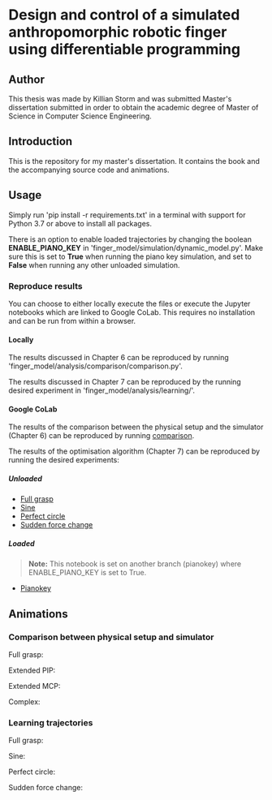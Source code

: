 # Design and control of a simulated anthropomorphic robotic finger using differentiable programming

## Author

This thesis was made by Killian Storm and was submitted Master's dissertation submitted in order to obtain the academic degree of Master of Science in Computer Science Engineering.

## Introduction

This is the repository for my master's dissertation. It contains the book and the accompanying source code and animations.

## Usage

Simply run 'pip install -r requirements.txt' in a terminal with support for Python 3.7 or above to install all packages.

There is an option to enable loaded trajectories by changing the boolean **ENABLE_PIANO_KEY** in 'finger_model/simulation/dynamic_model.py'. Make sure this is set to **True** when running the piano key simulation, and set to **False** when running any other unloaded simulation.

### Reproduce results

You can choose to either locally execute the files or execute the Jupyter notebooks which are linked to Google CoLab. This requires no installation and can be run from within a browser.

#### Locally

The results discussed in Chapter 6 can be reproduced by running 'finger_model/analysis/comparison/comparison.py'.

The results discussed in Chapter 7 can be reproduced by the running desired experiment in 'finger_model/analysis/learning/'.

#### Google CoLab
The results of the comparison between the physical setup and the simulator (Chapter 6) can be reproduced by running [comparison](https://colab.research.google.com/github/killianstorm/simulated-anthropomorphic-finger/blob/master/finger_model/notebooks/comparison_physical_setup/comparison_physical_setup.ipynb).

The results of the optimisation algorithm (Chapter 7) can be reproduced by running the desired experiments:

##### Unloaded
 - [Full grasp](https://colab.research.google.com/github/killianstorm/simulated-anthropomorphic-finger/blob/master/finger_model/notebooks/unloaded/learning_grasp.ipynb)
 - [Sine](https://colab.research.google.com/github/killianstorm/simulated-anthropomorphic-finger/blob/master/finger_model/notebooks/unloaded/learning_sine.ipynb)
 - [Perfect circle](https://colab.research.google.com/github/killianstorm/simulated-anthropomorphic-finger/blob/master/finger_model/notebooks/unloaded/learning_circle.ipynb)
 - [Sudden force change](https://colab.research.google.com/github/killianstorm/simulated-anthropomorphic-finger/blob/master/finger_model/notebooks/unloaded/learning_suddenforcechange.ipynb)

##### Loaded
> **Note:** This notebook is set on another branch (pianokey) where ENABLE_PIANO_KEY is set to True.

 - [Pianokey](https://colab.research.google.com/github/killianstorm/simulated-anthropomorphic-finger/blob/pianokey/finger_model/notebooks/loaded/learning_pianokey.ipynb)

## Animations

### Comparison between physical setup and simulator

Full grasp:

Extended PIP:

Extended MCP:

Complex:

### Learning trajectories

Full grasp:

Sine:

Perfect circle:

Sudden force change:
